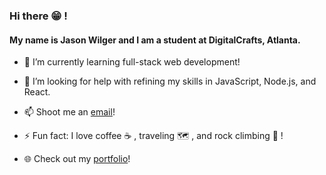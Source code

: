 ### Hi there 😁 !
#### My name is Jason Wilger and I am a student at DigitalCrafts, Atlanta.

- 🌱 I’m currently learning full-stack web development!

- 🤔 I’m looking for help with refining my skills in JavaScript, Node.js, and React.

- 📫 Shoot me an [email](mailto:jkw500@gmaill.com)!

- ⚡ Fun fact: I love coffee ☕ , traveling 🗺️ , and rock climbing 🧗 !

- 🌐 Check out my [portfolio](https://jasonwilger.herokuapp.com/)!

